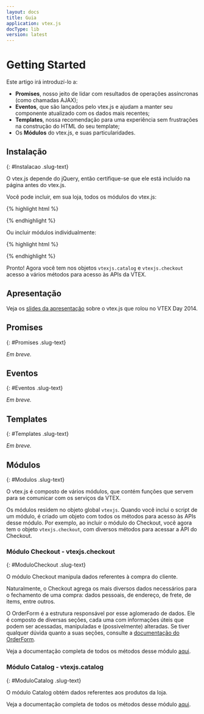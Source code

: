 ```yaml
---
layout: docs
title: Guia
application: vtex.js
docType: lib
version: latest
---
```


# Getting Started

Este artigo irá introduzí-lo a:

 - **Promises**, nosso jeito de lidar com resultados de operações assíncronas (como chamadas AJAX);
 - **Eventos**, que são lançados pelo vtex.js e ajudam a manter seu componente atualizado com os dados mais recentes;
 - **Templates**, nossa recomendação para uma experiência sem frustrações na construção do HTML do seu template;
 - Os **Módulos** do vtex.js, e suas particularidades.


## Instalação
{: #Instalacao .slug-text}

O vtex.js depende do jQuery, então certifique-se que ele está incluído na página antes do vtex.js.

Você pode incluir, em sua loja, todos os módulos do vtex.js:

{% highlight html %}
<script src="//io.vtex.com.br/vtex.js/1.0.0/vtex.min.js"></script>
{% endhighlight %}

Ou incluir módulos individualmente:

{% highlight html %}
<script src="//io.vtex.com.br/vtex.js/1.0.0/catalog.min.js"></script>
<script src="//io.vtex.com.br/vtex.js/1.0.0/checkout.min.js"></script>
{% endhighlight %}

Pronto! Agora você tem nos objetos `vtexjs.catalog` e `vtexjs.checkout` acesso a vários métodos para acesso às APIs da VTEX.

## Apresentação

Veja os [slides da apresentação](http://goo.gl/tYT23t)
sobre o vtex.js que rolou no VTEX Day 2014.

## Promises
{: #Promises .slug-text}

*Em breve.*

## Eventos
{: #Eventos .slug-text}

*Em breve.*

## Templates
{: #Templates .slug-text}

*Em breve.*

## Módulos
{: #Modulos .slug-text}

O vtex.js é composto de vários módulos, que contém funções que servem para se comunicar com os serviços da VTEX.

Os módulos residem no objeto global `vtexjs`.
Quando você inclui o script de um módulo, é criado um objeto com todos os métodos para acesso às APIs desse módulo.
Por exemplo, ao incluir o módulo do Checkout, você agora tem o objeto `vtexjs.checkout`, com diversos métodos para acessar a API do Checkout.


### Módulo Checkout - vtexjs.checkout
{: #ModuloCheckout .slug-text}

O módulo Checkout manipula dados referentes à compra do cliente.

Naturalmente, o Checkout agrega os mais diversos dados necessários para o fechamento de uma compra: dados pessoais, de endereço, de frete, de items, entre outros.

O OrderForm é a estrutura responsável por esse aglomerado de dados.
Ele é composto de diversas seções, cada uma com informações úteis que podem ser acessadas, manipuladas e (possivelmente) alteradas.
Se tiver qualquer dúvida quanto a suas seções, consulte a [documentação do OrderForm](../checkout/order-form.html).

Veja a documentação completa de todos os métodos desse módulo [aqui](checkout.md).


### Módulo Catalog - vtexjs.catalog
{: #ModuloCatalog .slug-text}

O módulo Catalog obtém dados referentes aos produtos da loja.

Veja a documentação completa de todos os métodos desse módulo [aqui](../catalog/index.html).
